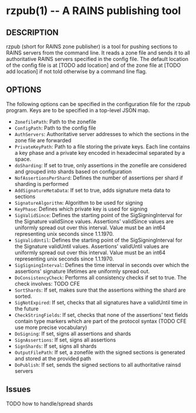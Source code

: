 rzpub(1) -- A RAINS publishing tool
===========================

## DESCRIPTION

rzpub (short for RAINS zone publisher) is a tool for pushing sections to RAINS
servers from the command line. It reads a zone file and sends it to all
authoritative RAINS servers specified in the config file. The default location
of the config file is at [TODO add location] and of the zone file at [TODO add
location] if not told otherwise by a command line flag.

## OPTIONS

The following options can be specified in the configuration file for the rzpub
program. Keys are to be specified in a top-level JSON map.

* `ZonefilePath`: Path to the zonefile
* `ConfigPath`: Path to the config file
* `AuthServers`: Authoritative server addresses to which the sections in the
  zone file are forwarded
* `PrivateKeyPath`: Path to a file storing the private keys. Each line contains
  a key phase and a private key encoded in hexadecimal separated by a space.
* `doSharding`: If set to true, only assertions in the zonefile are considered
  and grouped into shards based on configuration
* `NofAssertionsPerShard`: Defines the number of assertions per shard if
  sharding is performed
* `AddSignatureMetaData`: If set to true, adds signature meta data to sections
* `SignatureAlgorithm`: Algorithm to be used for signing
* `KeyPhase`: Defines which private key is used for signing
* `SigValidSince`: Defines the starting point of the SigSigningInterval for the
  Signature validSince values. Assertions' validSince values are uniformly
  spread out over this interval. Value must be an int64 representing unix seconds since 1.1.1970.
* `SigValidUntil`: Defines the starting point of the SigSigningInterval for the
  Signature validUntil values. Assertions' validUntil values are uniformly
  spread out over this interval. Value must be an int64 representing unix seconds since 1.1.1970.
* `SigSigningInterval`: Defines the time interval in seconds over which the assertions'
  signature lifetimes are uniformly spread out.
* `DoConsistencyCheck`: Performs all consistency checks if set to true. The
  check involves: TODO CFE
* `SortShards`: If set, makes sure that the assertions withing the shard are sorted.
* `SigNotExpired`: If set, checks that all signatures have a validUntil time in the
  future
* `CheckStringFields`: If set, checks that none of the assertions' text fields contain
  type markers which are part of the protocol syntax (TODO CFE use more precise
  vocabulary)
* `DoSigning`: If set, signs all assertions and shards
* `SignAssertions`: If set, signs all assertions
* `SignShards`: If set, signs all shards
* `OutputFilePath`: If set, a zonefile with the signed sections is generated and
  stored at the provided path
* `DoPublish`: If set, sends the signed sections to all authoritative rainsd servers

## Issues

TODO how to handle/spread shards